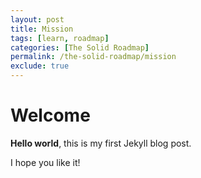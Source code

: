```yaml
---
layout: post
title: Mission
tags: [learn, roadmap]
categories: [The Solid Roadmap]
permalink: /the-solid-roadmap/mission
exclude: true
---
```


# Welcome

**Hello world**, this is my first Jekyll blog post.

I hope you like it!